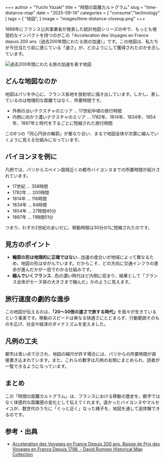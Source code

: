 +++
author = "Yuichi Yazaki"
title = "時間の距離カルトグラム"
slug = "time-distance-map"
date = "2025-09-14"
categories = [
    "consume","technology"
]
tags = [
    "地図",
]
image = "images/time-distance-closeup.png"
+++

1888年にフランス公共事業省が発表した統計地図シリーズの中で、もっとも視覚的なインパクトを持つのがこの「Acceleration des Voyages en France depuis 200 ans（過去200年間にわたる旅の加速）」です。この地図は、私たちが今日当たり前に感じている「速さ」が、どのようにして獲得されたのかを示しています。

<!--more-->

![過去200年間にわたる旅の加速を表す地図](images/time-distance-full.png)


## どんな地図なのか

地図はパリを中心に、フランス各地を放射状に描き出しています。しかし、表しているのは物理的な距離ではなく、所要時間です。

- 外側の淡いテクスチャのエリア … 17世紀中頃の旅行時間
- 内側に向かう濃いテクスチャのエリア … 1782年、1814年、1834年、1854年、1887年と時代を下るごとに短縮された旅行時間

この6つの「同心円状の輪郭」が重なり合い、まるで地図全体が次第に縮んでいくように見える仕組みになっています。


## バイヨンヌを例に

凡例では、パリからスペイン国境近くの都市バイヨンヌまでの所要時間が紹介されています。

- 17世紀 … 358時間
- 1782年 … 200時間
- 1814年 … 116時間
- 1834年 … 64時間
- 1854年 … 27時間45分
- 1887年 … 11時間51分

つまり、わずか2世紀のあいだに、移動時間は30分の1に短縮されたのです。



## 見方のポイント

- <b>輪郭の形は地理的に正確ではない</b>...加速の度合いが地域によって異なるため、地図の形はゆがんでいます。だからこそ、どの方向に交通インフラの進歩が進んだかが一目でわかる仕組みです。
- <b>縮んでいくフランス</b>...色の濃い時代ほど内側に収まり、結果として「フランス全体がセーヌ県の大きさまで縮んだ」かのように見えます。


## 旅行速度の劇的な進歩

この地図が伝えるのは、<b>「20〜30倍の速さで旅する時代」</b>を我々が生きているという事実です。移動のスピードは単なる快適さにとどまらず、行動範囲そのものを広げ、社会や経済のダイナミズムを変えました。


## 凡例の工夫

都市は青い点で示され、地図の縮尺が許す場合には、パリからの所要時間が直接書き込まれています。また、これらの数字は凡例の右側にまとめられ、読者が一覧できるようになっています。


## まとめ

この「時間の距離カルトグラム」は、フランスにおける移動の歴史を、数字ではなく体感的な距離感の変化として伝えてくれます。遠かったバイヨンヌやマルセイユが、数世代のうちに「ぐっと近く」なった様子を、地図を通して追体験できるのです。



## 参考・出典

 - [Acceleration des Voyages en France Depuis 200 ans. Baisse de Prix des Voyages en France Depuis 1798. - David Rumsey Historical Map Collection](https://www.davidrumsey.com/luna/servlet/detail/RUMSEY~8~1~309372~90079254)

